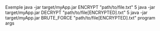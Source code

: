 Exemple
java -jar target/myApp.jar ENCRYPT "path/to/file.txt" 5
java -jar target/myApp.jar DECRYPT "path/to/file[ENCRYPTED].txt" 5
java -jar target/myApp.jar BRUTE_FORCE "path/to/file[ENCRYPTED].txt"
program args
